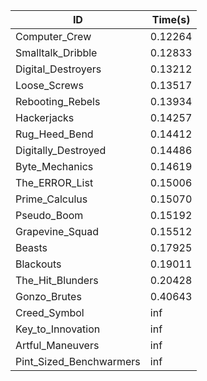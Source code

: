 |ID|Time(s)|
|-|-|
|Computer_Crew|0.12264|
|Smalltalk_Dribble|0.12833|
|Digital_Destroyers|0.13212|
|Loose_Screws|0.13517|
|Rebooting_Rebels|0.13934|
|Hackerjacks|0.14257|
|Rug_Heed_Bend|0.14412|
|Digitally_Destroyed|0.14486|
|Byte_Mechanics|0.14619|
|The_ERROR_List|0.15006|
|Prime_Calculus|0.15070|
|Pseudo_Boom|0.15192|
|Grapevine_Squad|0.15512|
|Beasts|0.17925|
|Blackouts|0.19011|
|The_Hit_Blunders|0.20428|
|Gonzo_Brutes|0.40643|
|Creed_Symbol|inf|
|Key_to_Innovation|inf|
|Artful_Maneuvers|inf|
|Pint_Sized_Benchwarmers|inf|
